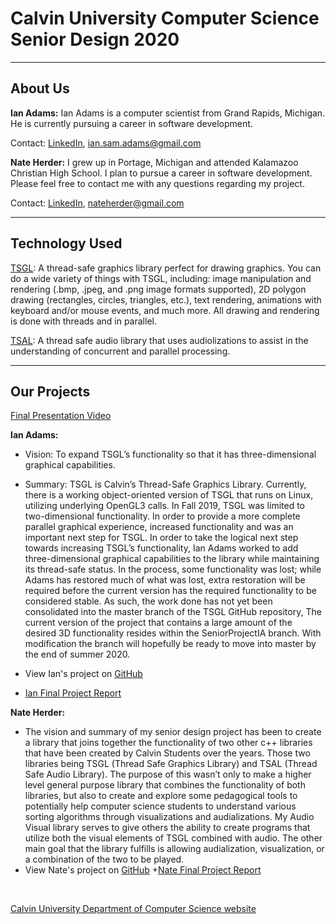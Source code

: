 # **Calvin University Computer Science Senior Design 2020**

***
## **About Us**

**Ian Adams:**
Ian Adams is a computer scientist from Grand Rapids, Michigan. He is currently pursuing a career in software development.

Contact: [LinkedIn](https://www.linkedin.com/in/ian-a-261b75a1/), [ian.sam.adams@gmail.com](mailto:ian.sam.adams@gmail.com) 

**Nate Herder:**
I grew up in Portage, Michigan and attended Kalamazoo Christian High School. I plan to pursue a career in software development.  Please feel free to contact me with any questions regarding my project.

Contact: [LinkedIn](https://www.linkedin.com/in/nathan-herder-3a361b150/), [nateherder@gmail.com](mailto:nateherder@gmail.com)

***
## **Technology Used**

[TSGL](https://github.com/Calvin-CS/TSGL): A thread-safe graphics library perfect for drawing graphics. You can do a wide variety of things with TSGL, including: image manipulation and rendering (.bmp, .jpeg, and .png image formats supported), 2D polygon drawing (rectangles, circles, triangles, etc.), text rendering, animations with keyboard and/or mouse events, and much more. All drawing and rendering is done with threads and in parallel.

[TSAL](https://github.com/Calvin-CS/TSAL): A thread safe audio library that uses audiolizations to assist in the understanding of concurrent and parallel processing.

***
## **Our Projects**

[Final Presentation Video](https://vimeo.com/416547623)

**Ian Adams:**
+ Vision: To expand TSGL’s functionality so that it has three-dimensional graphical capabilities.

+ Summary: TSGL is Calvin’s Thread-Safe Graphics Library. Currently, there is a working object-oriented version of TSGL that runs on Linux, utilizing underlying OpenGL3 calls. In Fall 2019, TSGL was limited to two-dimensional functionality. In order to provide a more complete parallel graphical experience, increased functionality and was an important next step for TSGL.
In order to take the logical next step towards increasing TSGL’s functionality, Ian Adams worked to add three-dimensional graphical capabilities to the library while maintaining its thread-safe status. In the process, some functionality was lost; while Adams has restored much of what was lost, extra restoration will be required before the current version has the required functionality to be considered stable.
As such, the work done has not yet been consolidated into the master branch of the TSGL GitHub repository, The current version of the project that contains a large amount of the desired 3D functionality resides within the SeniorProjectIA branch. With modification the branch will hopefully be ready to move into master by the end of summer 2020.

+ View Ian's project on [GitHub](https://github.com/Calvin-CS/TSGL/tree/SeniorProjectIA)
+ [Ian Final Project Report](https://cs-396-398-calvin-2020-ian-nate.github.io/website/Final_Report_IA_CS398.pdf)

**Nate Herder:**
+ The vision and summary of my senior design project has been to create a library that joins together the functionality of two other c++ libraries that have been created by Calvin Students over the years. Those two libraries being TSGL (Thread Safe Graphics Library) and TSAL (Thread Safe Audio Library). The purpose of this wasn’t only to make a higher level general purpose library that combines the functionality of both libraries, but also to create and explore some pedagogical tools to potentially help computer science students to understand various sorting algorithms through visualizations and audializations.  My Audio Visual library serves to give others the ability to create programs that utilize both the visual elements of TSGL combined with audio. The other main goal that the library fulfills is allowing audialization, visualization, or a combination of the two to be played.
+ View Nate's project on [GitHub](https://github.com/CS-396-398-Calvin-2020-Ian-Nate/visualizations_audialization)
+[Nate Final Project Report](https://cs-396-398-calvin-2020-ian-nate.github.io/website/Final_Report_NH_CS398.pdf)

&nbsp;

[Calvin University Department of Computer Science website](https://computing.calvin.edu)